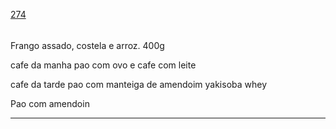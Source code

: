 [274](https://github.com/guilhermeprokisch/ideias/issues/274) 
###### 

Frango assado, costela e arroz. 400g


cafe da manha pao com ovo e cafe com leite


cafe da tarde pao com manteiga de amendoim
yakisoba
whey


Pao com amendoin

-------------------------------------------------------------------------------

